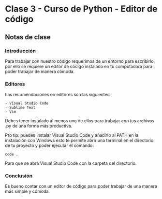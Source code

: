 # Clase 3 - Curso de Python - Editor de código

## Notas de clase


### Introducción
Para trabajar con nuestro código requerimos de un entorno para escribirlo, por ello se requiere un editor de código instalado en tu computadora para poder trabajar de manera cómoda.


### Editores
Las recomendaciones en editores son las siguientes:

	- Visual Studio Code
	- Sublime Text
    - Vim


Debes tener instalado al menos uno de ellos para trabajar con tus archivos .py de una forma más productiva.

Pro tip: puedes instalar Visual Studio Code y añadirlo al PATH en la instalación con Windows esto te permite abrir una terminal en el directorio de tu proyecto y poder ejecutar el comando:

`code .`

Para que se abrá Visual Studio Code con la carpeta del directorio.



### Conclusión 

Es bueno contar con un editor de código para poder trabajar de una manera más simple y cómoda.